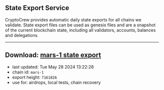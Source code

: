 ## State Export Service
CryptoCrew provides automatic daily state exports for all chains we validate. State export files can be used as genesis files and are a snapshot of the current blockchain state, including all validators, accounts, balances and delegations.

---
**Download: [mars-1 state export](https://dl-eu2.ccvalidators.com/SERVICE/mars/mars-1_export_7161826.json)**
---

- last updated: Tue May 28 2024 13:22:28
- chain id: `mars-1`
- export height: `7161826`
- use for: airdrops, local tests, chain recovery
